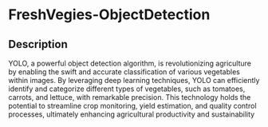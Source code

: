 # FreshVegies-ObjectDetection

## Description
YOLO, a powerful object detection algorithm, is revolutionizing agriculture by enabling 
the swift and accurate classification of various vegetables within images. By leveraging 
deep learning techniques, YOLO can efficiently identify and categorize different types of 
vegetables, such as tomatoes, carrots, and lettuce, with remarkable precision. 
This technology holds the potential to streamline crop monitoring, yield estimation, 
and quality control processes, ultimately enhancing agricultural productivity and sustainability
